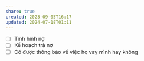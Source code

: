 ```yaml
---
share: true
created: 2023-09-05T16:17
updated: 2024-07-18T01:11
---
```

- [ ] Tình hình nợ
- [ ] Kế hoạch trả nợ
- [ ] Có được thông báo về việc họ vay mình hay không